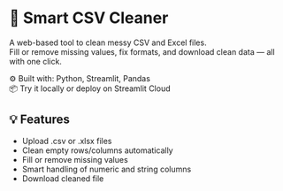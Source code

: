 # 🧼 Smart CSV Cleaner

A web-based tool to clean messy CSV and Excel files.  
Fill or remove missing values, fix formats, and download clean data — all with one click.

⚙️ Built with: Python, Streamlit, Pandas  
📦 Try it locally or deploy on Streamlit Cloud

## 💡 Features
- Upload .csv or .xlsx files
- Clean empty rows/columns automatically
- Fill or remove missing values
- Smart handling of numeric and string columns
- Download cleaned file
